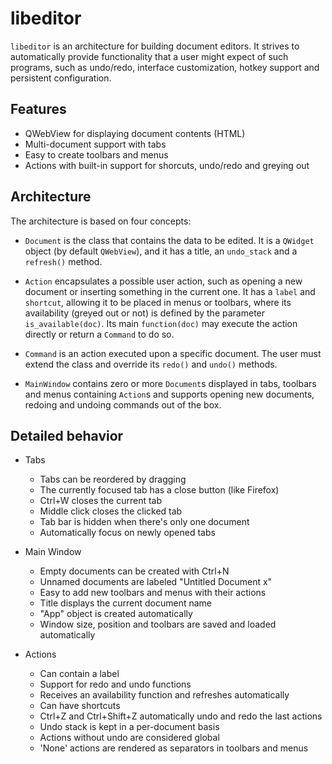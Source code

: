libeditor
=========

`libeditor` is an architecture for building document editors. It strives to
automatically provide functionality that a user might expect of such programs,
such as undo/redo, interface customization, hotkey support and persistent
configuration.


Features
---------

- QWebView for displaying document contents (HTML)
- Multi-document support with tabs
- Easy to create toolbars and menus
- Actions with built-in support for shorcuts, undo/redo and greying out


Architecture
------------

The architecture is based on four concepts:

- `Document` is the class that contains the data to be edited. It is a `QWidget`
  object (by default `QWebView`), and it has a title, an `undo_stack` and a
  `refresh()` method.

- `Action` encapsulates a possible user action, such as opening a new document
  or inserting something in the current one. It has a `label` and `shortcut`, 
  allowing it to be placed in menus or toolbars, where its availability (greyed
  out or not) is defined by the parameter `is_available(doc)`. Its main
  `function(doc)` may execute the action directly or return a `Command` to do
  so.

- `Command` is an action executed upon a specific document. The user must
  extend the class and override its `redo()` and `undo()` methods.

- `MainWindow` contains zero or more `Document`s displayed in tabs, toolbars
  and menus containing `Action`s and supports opening new documents, redoing
  and undoing commands out of the box.


Detailed behavior
-----------------

- Tabs
  - Tabs can be reordered by dragging
  - The currently focused tab has a close button (like Firefox)
  - Ctrl+W closes the current tab
  - Middle click closes the clicked tab
  - Tab bar is hidden when there's only one document
  - Automatically focus on newly opened tabs
  
- Main Window
  - Empty documents can be created with Ctrl+N
  - Unnamed documents are labeled "Untitled Document x"
  - Easy to add new toolbars and menus with their actions
  - Title displays the current document name
  - "App" object is created automatically
  - Window size, position and toolbars are saved and loaded automatically
  
- Actions
  - Can contain a label
  - Support for redo and undo functions
  - Receives an availability function and refreshes automatically
  - Can have shortcuts
  - Ctrl+Z and Ctrl+Shift+Z automatically undo and redo the last actions
  - Undo stack is kept in a per-document basis
  - Actions without undo are considered global
  - 'None' actions are rendered as separators in toolbars and menus
